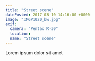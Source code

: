 ```yaml
---
title: "Street scene"
datePosted: 2017-03-10 14:16:00 +0000
image: "IMGP1020_bw.jpg"
exif:
  camera: "Pentax K-30"
  location:
  name: "Street scene"
---
```

Lorem ipsum dolor sit amet